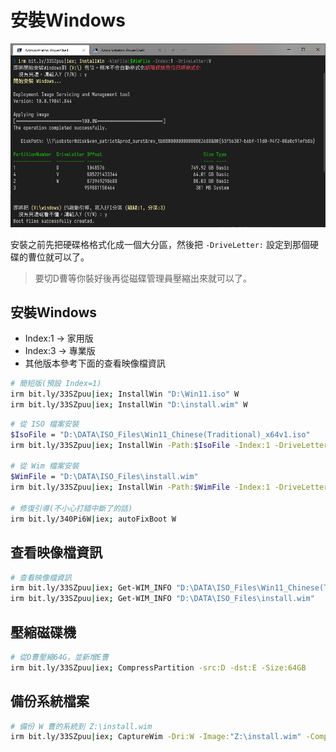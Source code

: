 # 安裝Windows
![](img/InstallWin.png)

安裝之前先把硬碟格格式化成一個大分區，然後把 `-DriveLetter:` 設定到那個硬碟的曹位就可以了。
> 要切D曹等你裝好後再從磁碟管理員壓縮出來就可以了。


## 安裝Windows
- Index:1 -> 家用版
- Index:3 -> 專業版
- 其他版本參考下面的查看映像檔資訊

```bash
# 簡短版(預設 Index=1)
irm bit.ly/33SZpuu|iex; InstallWin "D:\Win11.iso" W
irm bit.ly/33SZpuu|iex; InstallWin "D:\install.wim" W
```

```bash
# 從 ISO 檔案安裝
$IsoFile = "D:\DATA\ISO_Files\Win11_Chinese(Traditional)_x64v1.iso"
irm bit.ly/33SZpuu|iex; InstallWin -Path:$IsoFile -Index:1 -DriveLetter:W

# 從 Wim 檔案安裝
$WimFile = "D:\DATA\ISO_Files\install.wim"
irm bit.ly/33SZpuu|iex; InstallWin -Path:$WimFile -Index:1 -DriveLetter:W

# 修復引導(不小心打錯中斷了的話)
irm bit.ly/340Pi6W|iex; autoFixBoot W
```

## 查看映像檔資訊
```bash
# 查看映像檔資訊
irm bit.ly/33SZpuu|iex; Get-WIM_INFO "D:\DATA\ISO_Files\Win11_Chinese(Traditional)_x64v1.iso"
irm bit.ly/33SZpuu|iex; Get-WIM_INFO "D:\DATA\ISO_Files\install.wim"
```


## 壓縮磁碟機
```bash
# 從D曹壓縮64G，並新增E曹
irm bit.ly/33SZpuu|iex; CompressPartition -src:D -dst:E -Size:64GB
```


## 備份系統檔案
```bash
# 備份 W 曹的系統到 Z:\install.wim
irm bit.ly/33SZpuu|iex; CaptureWim -Dri:W -Image:"Z:\install.wim" -Compress
```